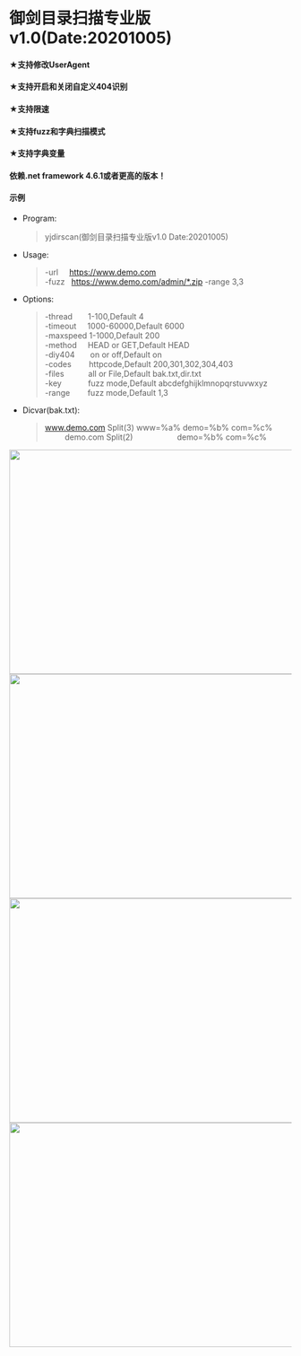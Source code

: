 # 御剑目录扫描专业版v1.0(Date:20201005)<br>
#### ★支持修改UserAgent<br>
#### ★支持开启和关闭自定义404识别<br>
#### ★支持限速<br>
#### ★支持fuzz和字典扫描模式<br>
#### ★支持字典变量<br>

####  依赖.net framework 4.6.1或者更高的版本！<br>

#### 示例<br>
* Program:
     > yjdirscan(御剑目录扫描专业版v1.0 Date:20201005)
* Usage:
     > -url&nbsp;&nbsp;&nbsp;&nbsp;&nbsp;https://www.demo.com<br>
     > -fuzz&nbsp;&nbsp;&nbsp;https://www.demo.com/admin/*.zip -range 3,3
* Options:
     > -thread&nbsp;&nbsp;&nbsp;&nbsp;&nbsp;&nbsp;&nbsp;1-100,Default 4<br>
     > -timeout&nbsp;&nbsp;&nbsp;&nbsp;&nbsp;1000-60000,Default 6000<br>
     > -maxspeed&nbsp;1-1000,Default 200<br>
     > -method&nbsp;&nbsp;&nbsp;&nbsp;&nbsp;HEAD or GET,Default HEAD<br>
     > -diy404&nbsp;&nbsp;&nbsp;&nbsp;&nbsp;&nbsp;&nbsp;on or off,Default on<br>
     > -codes&nbsp;&nbsp;&nbsp;&nbsp;&nbsp;&nbsp;&nbsp;&nbsp;httpcode,Default 200,301,302,304,403<br>
     > -files&nbsp;&nbsp;&nbsp;&nbsp;&nbsp;&nbsp;&nbsp;&nbsp;&nbsp;&nbsp;&nbsp;all or File,Default bak.txt,dir.txt<br>
     > -key&nbsp;&nbsp;&nbsp;&nbsp;&nbsp;&nbsp;&nbsp;&nbsp;&nbsp;&nbsp;&nbsp;&nbsp;fuzz mode,Default abcdefghijklmnopqrstuvwxyz<br>
     > -range&nbsp;&nbsp;&nbsp;&nbsp;&nbsp;&nbsp;&nbsp;&nbsp;fuzz mode,Default 1,3
* Dicvar(bak.txt):
     > www.demo.com Split(3)  www=%a% demo=%b% com=%c%<br>
     > &nbsp;&nbsp;&nbsp;&nbsp;&nbsp;&nbsp;&nbsp;&nbsp;&nbsp;demo.com Split(2)&nbsp;&nbsp;&nbsp;&nbsp;&nbsp;&nbsp;&nbsp;&nbsp;&nbsp;&nbsp;&nbsp;&nbsp;&nbsp;&nbsp;&nbsp;&nbsp;&nbsp;&nbsp;&nbsp;&nbsp;demo=%b% com=%c%

<img src="https://github.com/foryujian/yjdirscan/blob/main/img/404.png" width="800px" height="400px"/><br>
<img src="https://github.com/foryujian/yjdirscan/blob/main/img/c1.png" width="800px"  height="400px"/><br>
<img src="https://github.com/foryujian/yjdirscan/blob/main/img/dicscan.png" width="800px"  height="400px"/><br>
<img src="https://github.com/foryujian/yjdirscan/blob/main/img/fuzzscan.png" width="800px"  height="400px"/><br>
